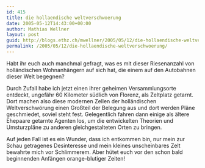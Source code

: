 ```yaml
---
id: 415
title: die hollaendische weltverschwoerung
date: 2005-05-12T14:43:00+00:00
author: Mathias Wellner
layout: post
guid: http://blogs.ethz.ch/mwellner/2005/05/12/die-hollaendische-weltverschwoerung/
permalink: /2005/05/12/die-hollaendische-weltverschwoerung/
---
```

Habt ihr euch auch manchmal gefragt, was es mit dieser Riesenanzahl von holl&auml;ndischen Wohnanh&auml;ngern auf sich hat, die einem auf den Autobahnen dieser Welt begegnen? 

Durch Zufall habe ich jetzt einen ihrer geheimen Versammlungsorte entdeckt, ungef&auml;hr 60 Kilometer s&uuml;dlich von Florenz, als Zeltplatz getarnt. Dort machen also diese modernen Zellen der holl&auml;ndischen Weltverschw&ouml;rung einen Gro&szlig;teil der Belegung aus und dort werden Pl&auml;ne geschmiedet, soviel steht fest. Gelegentlich fahren dann einige als &auml;ltere Ehepaare getarnte Agenten los, um die entwickelten Theorien und Umsturzpl&auml;ne zu anderen gleichgestalteten Orten zu bringen. 

Auf jeden Fall ist es ein Wunder, dass ich entkommen bin, nur mein zur Schau getragenes Desinteresse und mein kleines unscheinbares Zelt bewahrte mich vor Schlimmerem. Aber h&uuml;tet euch vor den schon bald beginnenden Anf&auml;ngen orange-blutiger Zeiten!